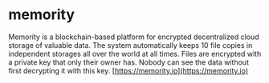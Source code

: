 # memority
Memority is a blockchain-based platform for encrypted decentralized cloud storage of valuable data.
The system automatically keeps 10 file copies in independent storages all over the world at all times.
Files are encrypted with a private key that only their owner has.
Nobody can see the data without first decrypting it with this key.
[https://memority.io](https://memority.io)
